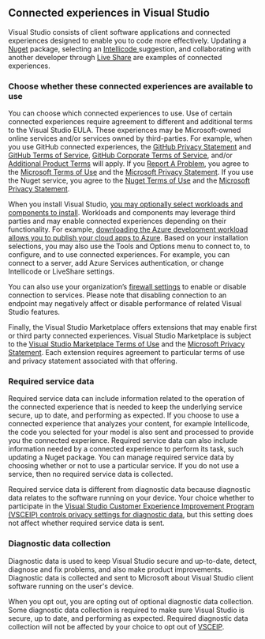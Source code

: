 ## **Connected experiences in Visual Studio** ##

Visual Studio consists of client software applications and connected experiences designed to enable you to code more effectively. Updating a [Nuget](/nuget/consume-packages/install-use-packages-visual-studio) package, selecting an [Intellicode ](/visualstudio/intellicode/overview)suggestion, and collaborating with another developer through [Live Share](/visualstudio/liveshare/quickstart/share) are examples of connected experiences. 

### Choose whether these connected experiences are available to use ###

You can choose which connected experiences to use. Use of certain connected experiences require agreement to different and additional terms to the Visual Studio EULA. These experiences may be Microsoft-owned online services and/or services owned by third-parties. For example, when you use GitHub connected experiences, the [GitHub Privacy Statement](https://docs.github.com/en/github/site-policy/github-privacy-statement) and [GitHub Terms of Service](https://docs.github.com/en/github/site-policy/github-terms-of-service), [GitHub Corporate Terms of Service](https://docs.github.com/en/github/site-policy/github-corporate-terms-of-service), and/or [Additional Product Terms](https://docs.github.com/en/github/site-policy/github-additional-product-terms) will apply. If you [Report A Problem](/visualstudio/ide/how-to-report-a-problem-with-visual-studio?view=vs-2019), you agree to the [Microsoft Terms of Use](https://www.microsoft.com/en-us/legal/intellectualproperty/copyright) and the [Microsoft Privacy Statement](https://go.microsoft.com/fwlink/?LinkId=521839). If you use the Nuget service, you agree to the [Nuget Terms of Use](https://www.nuget.org/policies/Terms) and the [Microsoft Privacy Statement](https://go.microsoft.com/fwlink/?LinkId=521839). 

When you install Visual Studio, [you may optionally select workloads and components to install](/visualstudio/install/install-visual-studio?view=vs-2019). Workloads and components may leverage third parties and may enable connected experiences depending on their functionality. For example, [downloading the Azure development workload allows you to publish your cloud apps to Azure](https://visualstudio.microsoft.com/vs/features/azure/). Based on your installation selections, you may also use the Tools and Options menu to connect to, to configure, and to use connected experiences. For example, you can connect to a server, add Azure Services authentication, or change Intellicode or LiveShare settings.  

You can also use your organization’s [firewall settings](/visualstudio/install/install-and-use-visual-studio-behind-a-firewall-or-proxy-server?view=vs-2019) to enable or disable connection to services. Please note that disabling connection to an endpoint may negatively affect or disable performance of related Visual Studio features. 

Finally, the Visual Studio Marketplace offers extensions that may enable first or third party connected experiences. Visual Studio Marketplace is subject to the [Visual Studio Marketplace Terms of Use](https://cdn.vsassets.io/v/M146_20190123.39/_content/Microsoft-Visual-Studio-Marketplace-Terms-of-Use.pdf) and the [Microsoft Privacy Statement](https://go.microsoft.com/fwlink/?LinkId=521839). Each extension requires agreement to particular terms of use and privacy statement associated with that offering.  


### Required service data ###

Required service data can include information related to the operation of the connected experience that is needed to keep the underlying service secure, up to date, and performing as expected. If you choose to use a connected experience that analyzes your content, for example Intellicode, the code you selected for your model is also sent and processed to provide you the connected experience. Required service data can also include information needed by a connected experience to perform its task, such updating a Nuget package. You can manage required service data by choosing whether or not to use a particular service. If you do not use a service, then no required service data is collected. 

Required service data is different from diagnostic data because diagnostic data relates to the software running on your device. Your choice whether to participate in the [Visual Studio Customer Experience Improvement Program (VSCEIP) controls privacy settings for diagnostic data](/visualstudio/ide/visual-studio-experience-improvement-program?view=vs-2019), but this setting does not affect whether required service data is sent. 

### Diagnostic data collection ###

Diagnostic data is used to keep Visual Studio secure and up-to-date, detect, diagnose and fix problems, and also make product improvements. Diagnostic data is collected and sent to Microsoft about Visual Studio client software running on the user's device.

When you opt out, you are opting out of optional diagnostic data collection. Some diagnostic data collection is required to make sure Visual Studio is secure, up to date, and performing as expected. Required diagnostic data collection will not be affected by your choice to opt out of [VSCEIP](https://docs.microsoft.com/en-us/visualstudio/ide/visual-studio-experience-improvement-program?view=vs-2019). 
